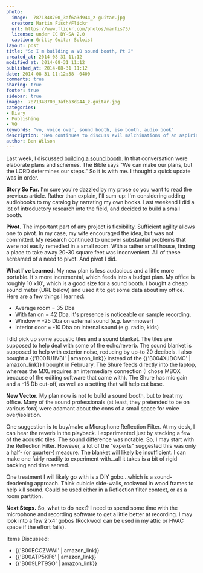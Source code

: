 ```yaml
---
photo:
  image:  7871348700_3af6a3d944_z-guitar.jpg
  creator: Martin Fisch/Flickr
  url: https://www.flickr.com/photos/marfis75/
  license: under CC BY-SA 2.0
  caption: Gritty Guitar Soloist
layout: post
title: "So I'm building a VO sound booth, Pt 2"
created_at: 2014-08-31 11:12
modified_at: 2014-08-31 11:12
published_at: 2014-08-31 11:12
date: 2014-08-31 11:12:58 -0400
comments: true
sharing: true
footer: true
sidebar: true
image:  7871348700_3af6a3d944_z-guitar.jpg
categories:
- Diary
- Publishing
- VO
keywords: "vo, voice over, sound booth, iso booth, audio book"
description: "Ben continues to discuss evil malchinations of an aspiring voice-over author."
author: Ben Wilson
---
```


<!--Lead Paragraph-->
<!--http://www.url-encode-decode.com/-->
Last week, I discussed [building a sound booth](/articles/so-im-building-a-vo-sound-booth/). In that conversation were elaborate plans and schemes. The Bible says "We can make our plans, but the LORD determines our steps." So it is with me. I thought a quick update was in order.

<!-- more -->
**Story So Far.**
I'm sure you're dazzled by my prose so you want to read the previous article. Rather than explain, I'll sum-up: I'm considering adding audiobooks to my catalog by narrating my own books. Last weekend I did a lot of introductory research into the field, and decided to build a small booth.

**Pivot.**
The important part of any project is flexibility. Sufficient agility allows one to pivot. In my case, my wife encouraged the idea, but was not committed. My research continued to uncover substantial problems that were not easily remedied in a small room. With a rather small house, finding a place to take away 20-30 square feet was inconvenient. All of these screamed of a need to pivot. And pivot I did.

**What I've Learned.** My new plan is less audacious and a little more portable. It's more incremental, which feeds into a budget plan. My office is roughly 10'x10', which is a good size for a sound booth. I bought a cheap sound meter (URL below) and used it to get some data about my office. Here are a few things I learned:

* Average room = 35 Dba
* With fan on = 42 Dba, it's presence is noticeable on sample recording.
* Window = -25 Dba on external sound (e.g. lawnmower)
* Interior door = -10 Dba on internal sound (e.g. radio, kids)

I did pick up some acoustic tiles and a sound blanket. The tiles are supposed to help deal with some of the echo/reverb. The sound blanket is supposed to help with exterior noise, reducing by up-to 20 decibels. I also bought a {{'B001U1IVBI' | amazon_link}} instead of the {{'B004XJDCMC' | amazon_link}} I bought in February. The Shure feeds directly into the laptop, whereas the MXL requires an intermediary connection (I chose MBOX because of the editing software that came with). The Shure has mic gain and a -15 Db cut-off, as well as a setting that will help cut base.

**New Vector.** My plan now is not to build a sound booth, but to treat my office. Many of the sound professionals (at least, they pretended to be on various fora) were adamant about the cons of a small space for voice over/isolation. 

One suggestion is to buy/make a Microphone Reflection Filter. At my desk, I can hear the reverb in the playback. I experimented just by stacking a few of the acoustic tiles. The sound difference was notable. So, I may start with the Reflection Filter. However, a lot of the "experts" suggested this was only a half- (or quarter-) measure. The blanket will likely be insufficient. I can make one fairly readily to experiment with...all it takes is a bit of rigid backing and time served.

One treatment I will likely go with is a DIY gobo...which is a sound-deadening approach. Think cubicle side-walls, rockwool in wood frames to help kill sound. Could be used either in a Reflection filter context, or as a room partition.

**Next Steps.** So, what to do next? I need to spend some time with the microphone and recording software to get a little better at recording. I may look into a few 2'x4' gobos (Rockwool can be used in my attic or HVAC space if the effort fails).

Items Discussed:

* {{'B00ECCZWWI' | amazon_link}}
* {{'B00ATP5KF6' | amazon_link}}
* {{'B009LPT9SO' | amazon_link}}

